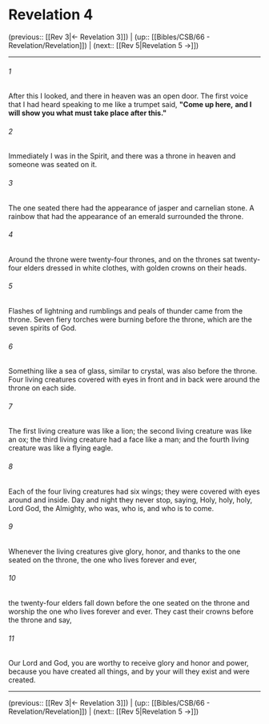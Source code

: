 # Revelation 4

(previous:: [[Rev 3|← Revelation 3]]) | (up:: [[Bibles/CSB/66 - Revelation/Revelation]]) | (next:: [[Rev 5|Revelation 5 →]])

***


###### 1 
After this I looked, and there in heaven was an open door. The first voice that I had heard speaking to me like a trumpet said, **"Come up here,** **and I will show you what must take place after this."** 

###### 2 
Immediately I was in the Spirit, and there was a throne in heaven and someone was seated on it. 

###### 3 
The one seated there had the appearance of jasper and carnelian stone. A rainbow that had the appearance of an emerald surrounded the throne. 

###### 4 
Around the throne were twenty-four thrones, and on the thrones sat twenty-four elders dressed in white clothes, with golden crowns on their heads. 

###### 5 
Flashes of lightning and rumblings and peals of thunder came from the throne. Seven fiery torches were burning before the throne, which are the seven spirits of God. 

###### 6 
Something like a sea of glass, similar to crystal, was also before the throne. Four living creatures covered with eyes in front and in back were around the throne on each side. 

###### 7 
The first living creature was like a lion; the second living creature was like an ox; the third living creature had a face like a man; and the fourth living creature was like a flying eagle. 

###### 8 
Each of the four living creatures had six wings; they were covered with eyes around and inside. Day and night they never stop, saying, Holy, holy, holy, Lord God, the Almighty, who was, who is, and who is to come. 

###### 9 
Whenever the living creatures give glory, honor, and thanks to the one seated on the throne, the one who lives forever and ever, 

###### 10 
the twenty-four elders fall down before the one seated on the throne and worship the one who lives forever and ever. They cast their crowns before the throne and say, 

###### 11 
Our Lord and God, you are worthy to receive glory and honor and power, because you have created all things, and by your will they exist and were created.

***

(previous:: [[Rev 3|← Revelation 3]]) | (up:: [[Bibles/CSB/66 - Revelation/Revelation]]) | (next:: [[Rev 5|Revelation 5 →]])
